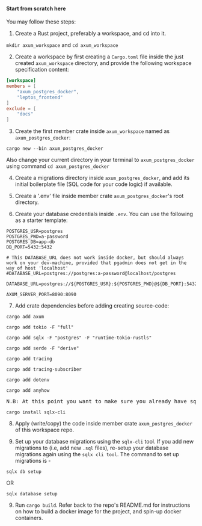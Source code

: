 #### Start from scratch here

You may follow these steps:

1. Create a Rust project, preferably a workspace, and cd into it.

`mkdir axum_workspace` and `cd axum_workspace`

2. Create a workspace by first creating a `Cargo.toml` file inside the just created `axum_workspace` directory, and provide the following workspace specification content:

```toml
[workspace]
members = [
    "axum_postgres_docker",
    "leptos_frontend"
]
exclude = [
    "docs"
]
```

3. Create the first member crate inside `axum_workspace` named as `axum_postgres_docker`:

```
cargo new --bin axum_postgres_docker
```

Also change your current directory in your terminal to `axum_postgres_docker` using command `cd axum_postgres_docker`

4. Create a migrations directory inside `axum_postgres_docker`, and add its initial boilerplate file (SQL code for your code logic) if available.

5. Create a '.env' file inside member crate `axum_postgres_docker`'s root directory.

6. Create your database credentials inside `.env`. You can use the following as a starter template:

```.env
POSTGRES_USR=postgres
POSTGRES_PWD=a-password
POSTGRES_DB=app-db
DB_PORT=5432:5432

# This DATABASE_URL does not work inside docker, but should always work on your dev-machine, provided that pgadmin does not get in the way of host 'localhost'
#DATABASE_URL=postgres://postgres:a-password@localhost/postgres

DATABASE_URL=postgres://${POSTGRES_USR}:${POSTGRES_PWD}@${DB_PORT}:5432/${POSTGRES_DB}

AXUM_SERVER_PORT=8090:8090
```

7. Add crate dependencies before adding creating source-code:

```
cargo add axum
```

```
cargo add tokio -F "full"
```

```
cargo add sqlx -F "postgres" -F "runtime-tokio-rustls"
```

```
cargo add serde -F "derive"
```

```
cargo add tracing
```

```
cargo add tracing-subscriber
```

```
cargo add dotenv
```

```
cargo add anyhow
```

<pre>N.B: At this point you want to make sure you already have sqlx-cli</pre>

```
cargo install sqlx-cli
```

8. Apply (write/copy) the code inside member crate `axum_postgres_docker` of this workspace repo.

9. Set up your database migrations using the `sqlx-cli` tool. If you add new migrations to (i.e, add new `.sql` files), re-setup your database migrations again using the `sqlx cli tool`. The command to set up migrations is -

```
sqlx db setup
```

OR

```
sqlx database setup
```

9. Run `cargo build`. Refer back to the repo's README.md for instructions on how to build a docker image for the project, and spin-up docker containers.
